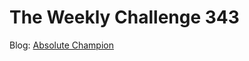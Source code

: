# The Weekly Challenge 343

Blog: [Absolute Champion](https://dev.to/simongreennet/weekly-challenge-absolute-champion-57cf)
